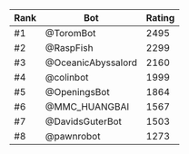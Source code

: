 Rank|Bot|Rating
---|---|---
#1|@ToromBot|2495
#2|@RaspFish|2299
#3|@OceanicAbyssalord|2160
#4|@colinbot|1999
#5|@OpeningsBot|1864
#6|@MMC_HUANGBAI|1567
#7|@DavidsGuterBot|1503
#8|@pawnrobot|1273

